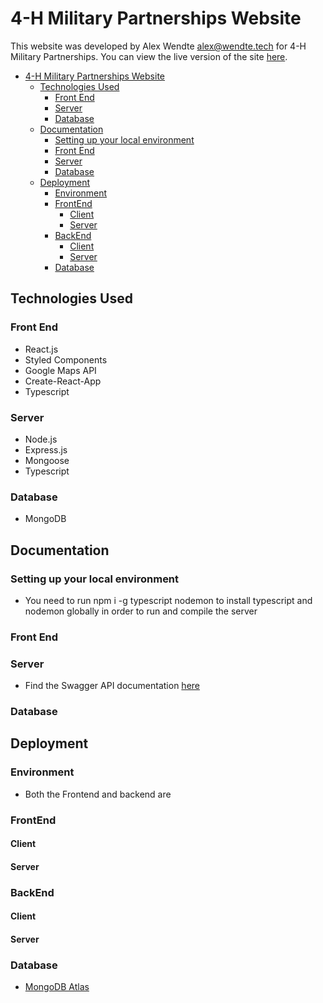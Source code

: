 # 4-H Military Partnerships Website

This website was developed by Alex Wendte [alex@wendte.tech](#mailto:alex@wendte.tech) for 4-H Military Partnerships. You can view the live version of the site [here](https://http://4-hmpp-test.now.sh).

- [4-H Military Partnerships Website](#4-h-military-partnerships-website)
	- [Technologies Used](#technologies-used)
		- [Front End](#front-end)
		- [Server](#server)
		- [Database](#database)
	- [Documentation](#documentation)
		- [Setting up your local environment](#setting-up-your-local-environment)
		- [Front End](#front-end-1)
		- [Server](#server-1)
		- [Database](#database-1)
	- [Deployment](#deployment)
		- [Environment](#environment)
		- [FrontEnd](#frontend)
			- [Client](#client)
			- [Server](#server-2)
		- [BackEnd](#backend)
			- [Client](#client-1)
			- [Server](#server-3)
		- [Database](#database-2)

## Technologies Used

### Front End

- React.js
- Styled Components
- Google Maps API
- Create-React-App
- Typescript

### Server

- Node.js
- Express.js
- Mongoose
- Typescript

### Database

- MongoDB

## Documentation

### Setting up your local environment

- You need to run npm i -g typescript nodemon to install typescript and nodemon globally in order to run and compile the server

### Front End

### Server

- Find the Swagger API documentation [here](https://app.swaggerhub.com/apis-docs/4Hmilitarypp/4-HMPP/)

### Database

## Deployment

### Environment

- Both the Frontend and backend are

### FrontEnd

#### Client

#### Server

### BackEnd

#### Client

#### Server

### Database

- [MongoDB Atlas](https://www.mongodb.com/cloud/atlas)
